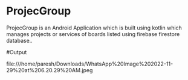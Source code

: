 # ProjecGroup
ProjecGroup is an Android Application which is built using kotlin which manages projects or services of boards listed using firebase firestore database..

#Output

 file:///home/paresh/Downloads/WhatsApp%20Image%202022-11-29%20at%206.20.29%20AM.jpeg
